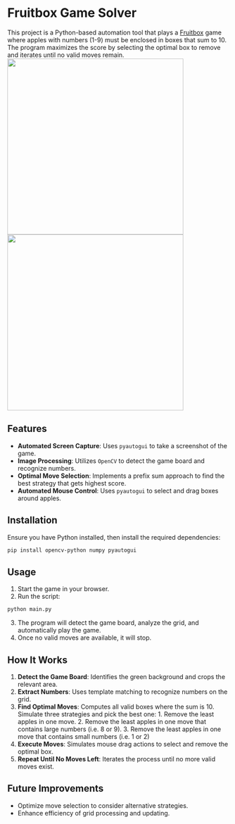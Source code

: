 # Fruitbox Game Solver

This project is a Python-based automation tool that plays a [Fruitbox](https://www.gamesaien.com/game/fruit_box_a/) game where apples with numbers (1-9) must be enclosed in boxes that sum to 10. The program maximizes the score by selecting the optimal box to remove and iterates until no valid moves remain.\
<img src="https://github.com/user-attachments/assets/070c9ba5-3ab6-493c-9729-03ccec5f9471" width=400>
<img src="https://github.com/user-attachments/assets/d6a30915-2f8f-424b-98f9-6433c48bca42" width=400>

## Features
- **Automated Screen Capture**: Uses `pyautogui` to take a screenshot of the game.
- **Image Processing**: Utilizes `OpenCV` to detect the game board and recognize numbers.
- **Optimal Move Selection**: Implements a prefix sum approach to find the best strategy that gets highest score.
- **Automated Mouse Control**: Uses `pyautogui` to select and drag boxes around apples.

## Installation

Ensure you have Python installed, then install the required dependencies:

```sh
pip install opencv-python numpy pyautogui
```

## Usage

1. Start the game in your browser.
2. Run the script:

```sh
python main.py
```

3. The program will detect the game board, analyze the grid, and automatically play the game.
4. Once no valid moves are available, it will stop.

## How It Works

1. **Detect the Game Board**: Identifies the green background and crops the relevant area.
2. **Extract Numbers**: Uses template matching to recognize numbers on the grid.
3. **Find Optimal Moves**: Computes all valid boxes where the sum is 10. Simulate three strategies and pick the best one: 1. Remove the least apples in one move. 2. Remove the least apples in one move that contains large numbers (i.e. 8 or 9). 3. Remove the least apples in one move that contains small numbers (i.e. 1 or 2)
4. **Execute Moves**: Simulates mouse drag actions to select and remove the optimal box.
5. **Repeat Until No Moves Left**: Iterates the process until no more valid moves exist.

## Future Improvements
- Optimize move selection to consider alternative strategies.
- Enhance efficiency of grid processing and updating.